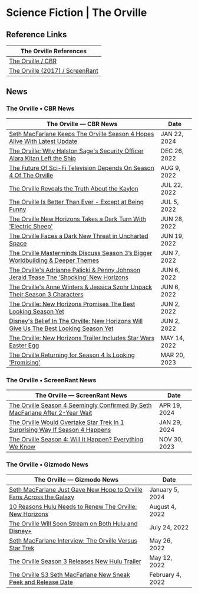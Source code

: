 # Science Fiction \| The Orville

## Reference Links

| The Orville References  |
|---|
| [The Orville / CBR](https://www.cbr.com/tag/the-orville/ )  |
|[The Orville (2017) / ScreenRant](https://screenrant.com/tag/the-orville/ ) |

## News

### The  Orville • CBR News

| The Orville — CBR News | Date |
|---|---|
| [Seth MacFarlane Keeps The Orville Season 4 Hopes Alive With Latest Update](https://www.cbr.com/seth-macfarlane-the-orville-season-4-hope-alive/ ) | JAN 22, 2024 |
| [The Orville: Why Halston Sage's Security Officer Alara Kitan Left the Ship](https://www.cbr.com/the-orville-why-halston-sage-alara-kitan-left/ ) | DEC 26, 2022 |
| [The Future Of Sci-Fi Television Depends On Season 4 Of The Orville](https://www.cbr.com/the-orville-season4-sci-fi-tv-future-hulu/ ) | AUG 9, 2022 |
| [The Orville Reveals the Truth About the Kaylon](https://www.cbr.com/orville-kaylon-truth-reveal-hulu/ ) | JUL 22, 2022 |
| [The Orville Is Better Than Ever - Except at Being Funny](https://www.cbr.com/the-orville-star-trek-fun-hulu/ ) | JUL 5, 2022 |
| [The Orville New Horizons Takes a Dark Turn With 'Electric Sheep'](https://www.cbr.com/orville-new-horizons-electric-sheep-dark-turn/ ) | JUN 28, 2022 |
| [The Orville Faces a Dark New Threat in Uncharted Space](https://www.cbr.com/the-orville-threat-uncharted-space-hulu/ ) | JUN 19, 2022 |
| [The Orville Masterminds Discuss Season 3’s Bigger Worldbuilding & Deeper Themes](https://www.cbr.com/the-orville-brannon-braga-david-goodman-jon-cassar-interview/ ) | JUN 7, 2022 |
| [The Orville's Adrianne Palicki & Penny Johnson Jerald Tease The ‘Shocking’ New Horizons](https://www.cbr.com/the-orville-adrianne-palicki-penny-johnson-jerald-interview/ ) | JUN 6, 2022 |
| [The Orville's Anne Winters & Jessica Szohr Unpack Their Season 3 Characters](https://www.cbr.com/the-orville-anne-winters-jessica-szohr-interview/ ) | JUN 6, 2022 |
| [The Orville: New Horizons Promises The Best Looking Season Yet](https://www.cbr.com/the-orville-new-horizons-disney-fox/ ) | JUN 2, 2022 |
| [Disney's Belief In The Orville: New Horizons Will Give Us The Best Looking Season Yet](https://www.cbr.com/the-orville-new-horizons-disney-fox/ ) | JUN 2, 2022 |
| [The Orville: New Horizons Trailer Includes Star Wars Easter Egg](https://www.cbr.com/the-orville-new-horizons-season-3-trailer-star-wars-easter-egg/ ) | MAY 14, 2022 |
| [The Orville Returning for Season 4 Is Looking 'Promising'](https://www.cbr.com/the-orville-season-4-return-promising/ ) | MAR 20, 2023 |

### The Orville • ScreenRant News

| The Orville — ScreenRant News | Date |
|---|---|
| [The Orville Season 4 Seemingly Confirmed By Seth MacFarlane After 2-Year Wait](https://screenrant.com/the-orville-season-4-confirmed-seth-macfarlane-response/ ) | APR 19, 2024 |
| [The Orville Would Overtake Star Trek In 1 Surprising Way If Season 4 Happens](https://screenrant.com/orville-season-4-overtake-star-trek-tos-cancel/ ) | JAN 29, 2024 |
| [The Orville Season 4: Will It Happen? Everything We Know](https://screenrant.com/orville-season-4-news-updates/ ) | NOV 30, 2023 |

### The Orville • Gizmodo News

| The Orville — Gizmodo News | Date  |
|---|---|
| [Seth MacFarlane Just Gave New Hope to Orville Fans Across the Galaxy](https://gizmodo.com/orville-season-4-seth-macfarlane-update-hulu-disney-1851143834 ) | January 5, 2024 |
| [10 Reasons Hulu Needs to Renew The Orville: New Horizons](https://gizmodo.com/the-orville-hulu-seth-macfarlane-season-4-renewal-1849360451 ) | August 4, 2022 |
| [The Orville Will Soon Stream on Both Hulu and Disney+](https://gizmodo.com/orville-seth-macfarlane-hulu-disney-san-diego-comiccon-1849323791 ) | July 24, 2022 |
| [Seth MacFarlane Interview: The Orville Versus Star Trek](https://gizmodo.com/seth-macfarlane-the-orville-season-3-hulu-star-trek-1848964522 ) | May 26, 2022 |
| [The Orville Season 3 Releases New Hulu Trailer](https://gizmodo.com/the-orville-season-3-new-trailer-hulu-seth-macfarlane-1848918041 ) | May 12, 2022 |
| [The Orville S3 Seth MacFarlane New Sneak Peek and Release Date](https://gizmodo.com/orville-season-3-delayed-new-clip-1848482122 ) | February 4, 2022 |
